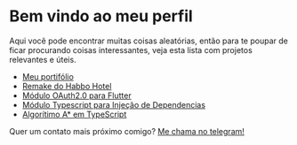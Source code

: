 # Bem vindo ao meu perfil

Aqui você pode encontrar muitas coisas aleatórias, então para te poupar de ficar procurando coisas interessantes, veja esta lista com projetos relevantes e úteis.

- [Meu portifólio](http://salomaosnff.github.io/)
- [Remake do Habbo Hotel](https://github.com/open-hotel)
- [Módulo OAuth2.0 para Flutter](https://github.com/salomaosnff/oauth_dio)
- [Módulo Typescript para Injeção de Dependencias](https://github.com/open-hotel/injets)
- [Algorítimo A* em TypeScript](https://github.com/salomaosnff/A-Typescript)

Quer um contato mais próximo comigo? [Me chama no telegram!](https://t.me/salomaosnff)
